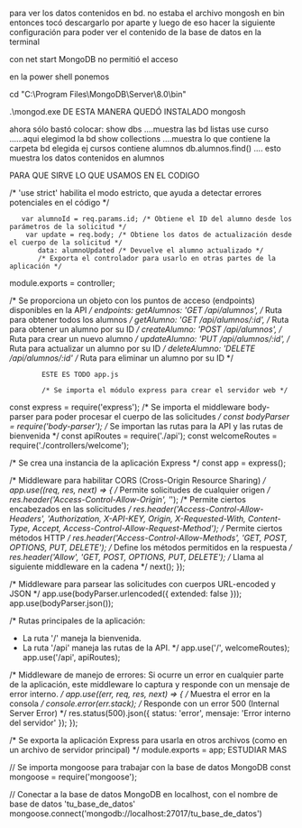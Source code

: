 para ver los datos contenidos en bd. no estaba el archivo mongosh en bin entonces tocó descargarlo por aparte y luego de eso hacer la siguiente configuración para poder ver el contenido de la base de datos en la terminal 

con net start MongoDB
no permitió el acceso

en la power shell ponemos 

cd "C:\Program Files\MongoDB\Server\8.0\bin"

.\mongod.exe
 DE ESTA MANERA QUEDÓ INSTALADO mongosh

 ahora sólo bastó colocar:
  show dbs ....muestra las bd listas
  use curso ......aqui elegimod la bd
  show collections ....muestra lo que contiene la carpeta bd elegida ej cursos contiene alumnos
  db.alumnos.find() .... esto muestra los datos contenidos en alumnos




PARA QUE SIRVE LO QUE USAMOS EN EL CODIGO

/* 'use strict' habilita el modo estricto, que ayuda a detectar errores potenciales en el código */

       var alumnoId = req.params.id; /* Obtiene el ID del alumno desde los parámetros de la solicitud */
        var update = req.body; /* Obtiene los datos de actualización desde el cuerpo de la solicitud */
           data: alumnoUpdated /* Devuelve el alumno actualizado */
           /* Exporta el controlador para usarlo en otras partes de la aplicación */
module.exports = controller;




  /* Se proporciona un objeto con los puntos de acceso (endpoints) disponibles en la API */
        endpoints: 
            getAlumnos: 'GET /api/alumnos', /* Ruta para obtener todos los alumnos */
            getAlumno: 'GET /api/alumnos/:id', /* Ruta para obtener un alumno por su ID */
            createAlumno: 'POST /api/alumnos', /* Ruta para crear un nuevo alumno */
            updateAlumno: 'PUT /api/alumnos/:id', /* Ruta para actualizar un alumno por su ID */
            deleteAlumno: 'DELETE /api/alumnos/:id' /* Ruta para eliminar un alumno por su ID */


            ESTE ES TODO app.js

            /* Se importa el módulo express para crear el servidor web */
const express = require('express');
/* Se importa el middleware body-parser para poder procesar el cuerpo de las solicitudes */
const bodyParser = require('body-parser');
/* Se importan las rutas para la API y las rutas de bienvenida */
const apiRoutes = require('./api');
const welcomeRoutes = require('./controllers/welcome');

/* Se crea una instancia de la aplicación Express */
const app = express();

/* Middleware para habilitar CORS (Cross-Origin Resource Sharing) */
app.use((req, res, next) => {
    /* Permite solicitudes de cualquier origen */
    res.header('Access-Control-Allow-Origin', '*');
    /* Permite ciertos encabezados en las solicitudes */
    res.header('Access-Control-Allow-Headers', 'Authorization, X-API-KEY, Origin, X-Requested-With, Content-Type, Accept, Access-Control-Allow-Request-Method');
    /* Permite ciertos métodos HTTP */
    res.header('Access-Control-Allow-Methods', 'GET, POST, OPTIONS, PUT, DELETE');
    /* Define los métodos permitidos en la respuesta */
    res.header('Allow', 'GET, POST, OPTIONS, PUT, DELETE');
    /* Llama al siguiente middleware en la cadena */
    next();
});

/* Middleware para parsear las solicitudes con cuerpos URL-encoded y JSON */
app.use(bodyParser.urlencoded({ extended: false }));
app.use(bodyParser.json());

/* Rutas principales de la aplicación: 
   - La ruta '/' maneja la bienvenida.
   - La ruta '/api' maneja las rutas de la API. */
app.use('/', welcomeRoutes);
app.use('/api', apiRoutes);

/* Middleware de manejo de errores:
   Si ocurre un error en cualquier parte de la aplicación, 
   este middleware lo captura y responde con un mensaje de error interno. */
app.use((err, req, res, next) => {
    /* Muestra el error en la consola */
    console.error(err.stack);
    /* Responde con un error 500 (Internal Server Error) */
    res.status(500).json({
        status: 'error',
        mensaje: 'Error interno del servidor'
    });
});

/* Se exporta la aplicación Express para usarla en otros archivos (como en un archivo de servidor principal) */
module.exports = app;
ESTUDIAR MAS 




// Se importa mongoose para trabajar con la base de datos MongoDB
const mongoose = require('mongoose');

// Conectar a la base de datos MongoDB en localhost, con el nombre de base de datos 'tu_base_de_datos'
mongoose.connect('mongodb://localhost:27017/tu_base_de_datos')
